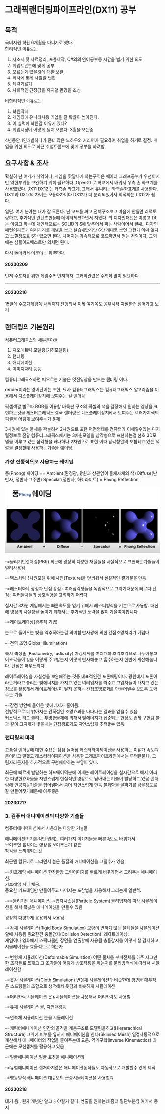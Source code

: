 # 그래픽랜더링파이프라인(DX11) 공부

## 목적  

국비지원 학원 6개월을 다니기로 했다.  
합리적인 이유로는 
1. 자소서 및 자료정리, 포폴제작, C#외의 언어공부등 시간을 벌기 위한 의도
2. 취업트랜드에 맞게 공부
3. 모르는게 있을것에 대한 보완.
4. 회사에 맞게 사람을 변환
5. 체력기르기
6. 사회적인 긴장감을 유지할 환경을 조성

비합리적인 이유로는
1. 학원딱지
2. 게임외에 유니티사용 기업을 갈 확률이 높아진다.
3. 이 실력에 학원갈 이유가 있나?
4. 취업시장이 어덯게 될지 모른다. 3월을 보는중

4년동안 1인개발하다가 좀더 많은 노하우와 커리어가 필요하여 취업을 하기로 결정.
취업을 위한 의도로 최근 취업트랜드에 맞게 공부를 하려함

## 요구사항 & 조사

확실히 난 여기가 취약하다. 게임을 맛깔나게 하는구역은 쉐이더 그래프공부가 우선이지만
약한부위를 보완하기 위해 필요하다. 
OpenGL로 학교에서 배워서 우측 손 좌표계를 사용했었다.
DX11 DX12 는 좌측손 좌표계. 그래서 유니티는 좌측손좌표계를 사용한다.
DX11과 DX12의 차이는 모듈화차이다
DX12가 더 분리되있어서 최적화는 DX12가 쉽다.

일단..여기 분야는 내가 잘 모른다.
난 코드를 짜고 전체구조보고 마음에 안들면 리팩토링하고, 추가적인 컨텐츠만들때
데이터체크하면서 지냈다. 뭐 디자인패턴은 이렇고 DI는 이렇고 하는데 
개인적으로는  SOLID의 S에 맞추어서 짜는 사람이어서 글쌔..
디자인패턴이라든가 여러가지를 개념을 보고 실습해봣지만 S만 제대로 보면
그런거 의미 없다고 느낄정도로 S만 있으면 된다.
나머지는 지속적으로 코드짜면서 얻는 경험이다. 그외에는 심플이즈베스트만 외치면 된다.

다시 돌아와서 이분야는 취약하다.

#### 20230209
먼저 수포자를 위한 게임수학 먼저하자.
그래픽관련은 수학이 많이 필요하다

---
#### 20230216
15일에 수포자게임쪽 내적까지 진행되서 이제 여기쪽도 공부시작
자잘한건 넘어가고 보기

## 랜더링의 기본원리

컴퓨터그래픽스의 세부분야들
1. 지오매트릭 모델링(기하모델링)
2. 랜더링 
3. 애니메이션
4. 이미지처리 
등등

컴퓨터그래픽스하면 떠오르는 기술은
멋진영상을 만드는 랜더링 이다.

render이라는 영어단어는 표현, 묘사
컴퓨터그래픽스는  컴퓨터그래픽스 알고리즘을 이용해서 디스플레이장치에 보여주는 걸 랜더링

픽셀색깔 빨주파 RGB를 이용함
바둑판 구조의 픽셀의 색을 결정해서 원하는 영상을 표현하는것을 래스터그래픽스
결국 랜더링은 디스플레이장치에서 보여주는 여러가지색의 픽셀을 어덯게 보여주는가 문제

3차원에 있는 물체를 꽉눌려서 2차원으로 표현
어떤형태를 컴퓨터가 이해할수있는 디지털정보로 전달
컴퓨터그래픽스에서는 3차원모델을 삼각형으로 표현하는걸 선호
3D모델을 이루고 있는 삼각형을 하나하나 2차원으로 표현
이때 삼각형안의 포함되고 있는 색깔을 결정할떄 사용하는기술을 쉐이딩.


### 가장 전통적으로 사용하는 쉐이딩
퐁(Phong) 쉐이딩 == Ambient(환경광, 광원과 상관없이 물체자체의 색) Diffuse(난반사, 정반사 그주변) Specular(정반사, 하이라이트) = Phong Reflection

![퐁쉐이딩](퐁쉐이딩.png)

-=물리기반랜더링(PBR)
최근에 굉장히 다양한 재질들을 사실적으로 표현하는기술들이 널리사용됨

-=텍스처링
3차원모델 위에 사진(Texture)을 덮씌워서 실질적인 결과물을 만듬

-=래스터화의 장점과 단점
장점 : 여러삼각형들을 독립적으로 그리기때문에 빠르다
단점 : 여러물체들의 상호적용을 고려하기 어렵다

실시간 3차원 게임에서는 빠른속도를 얻기 위해서 래스터방식을 기본으로 사용함.
대신에 영상의 사실성을 높이기 위해서는  추가적인 노력을 많이 기울여야합니다.

-=레이트레이싱(광추적 기법)

눈으로 들어오는 빛을 역추적하는걸 의미함
반사광에 의한 간접조명처리가 어렵다


-=전역 조명(Global illumination)

복사 측정술 (Radiometry, radiosity)
가상세계를 여러개의 조각조각으로 나누어놓고 이조각들이 빛을 어덯게 주고받는지
어덯게 반사해놓고 흡수하는지 한번에 계산해놉니다.
단점은 매우느리다.

레이트레이싱을 사실성을 보완해주는 것중 대표적인건 포톤매핑이다.
광원에서 포톤이라는거라고 불리는 빛에너지를 가지고 있는 여러입자를 쏴주고
그입자들이 가지고 있는 정보를 활용해서 레이트레이싱이 닿지 못하는 간접조명효과를
만들어낼수 있도록 도와주는 기술

-=장점
방안에 들어온 빛에너지가 줄어듬.  
전방적으로 더 밝아지는 간적접인 조명효과를 나타나는 결과를 얻을수 있음.  
커스틱스 라고 불리는 투명한물체에 의해서 빛에너지가 집중되는 현상도 쉽게 구현됨
불과 같이 그자체가 빛을내는 간접광효과도 자연스럽게 추적할수 있음.


### 랜더링의 미래
고품질 랜더링에 대한 수요는 점점 늘어남
래스터라이제이션을 사용하는 이유가 속도떄문이라고 말했고 
래스터라이제이션을 사용한 그래프파이프라인에서는 투명한물체, 그림자라든지를 
추가적으로 구현해야하는 부담이 있다.

최근에 빠르게 발달하는 하드웨어덕분에
이제는 레이트레이싱을 실시간으로 해서 이러한 다양한효과들을 자연스럽게 현실적인 영상으로 
담아내는 기술이 발당하고 있음
랜더링에 인공지능기술을 집어넣어서 좀더 자연스럽게 만듬
불쾌함을 골짜기를 넘을정도로 잘 만들어졋기떄문에 아주좋음


#### 20230217
### 3. 컴퓨터 애니메이션의 다양한 기술들

컴퓨터애니메이션에서 사용되는 다양한 기술들

애니메이션의 기본적인 원리는
여러가지 이미지들을 빠른속도로 바꿔가서  
보여주면 움직이는 영상을 보여주는거 같은  
착각을 느끼게되는것  

최근엔 컴퓨터로 그리면서 높은 품질의 애니메이션을 그릴수가 있음


-=키프레임 애니메이션
한장한장 그린이미지를 빠르게 바꿔가면서 그려주는 애니메이션.  
키프레임 사이 채움.  
중요한 키프레임만 만들어두고 나머지는 포간법을 사용해서 그리는게 일반적.  

-==물리기반 애니메이션
-=입자시스템(Particle System)
물리법칙에 따라 시뮬레이션을 해서 폭넓은 애니메이션을 만들수 있음

굉장히 다양하게 응용되서 사용됨

-=강체 시뮬레이션(Rigid Body Simulation)
모양이 변하지 않는 물체들을 시뮬레이션할때 사용됨
중요한건 충돌감지(Collision Detection). 레이트레이싱.  
게임이나 영화에서 스팩타클한 장면을 연출할때 사용됨
충돌감지를 어덯게 잘 감지하고 시뮬레이션을 효율적으로 하는가

-=변형체 시뮬레이션(Deformable Simulation)
어떤 물체를 부피전체를 아주 자그만한 조각들로 쪼개고
그 조각들이 어덯게 상호작용을 하는지를 물리방적식에 따라서 시뮬레이션함


-=옷감 시뮬레이션(Cloth Simulation)
변형체 시뮬레이션과 비슷한데 평면을 매우작은 스프링들의 조합으로 생각해서
옷감과 비슷하게 시뮬레이션

-=머리카락 시뮬레이션
옷감시뮬레이션을 사용해서 머리카락도 사용함

-=유체 시뮬레이션
물, 자연환경등

-=연속체 시뮬레이션
눈을 시뮬레이션

-=캐릭터애니메이션
인간의 골격을 계층구조로 모델링을하고(Hierarachical Structure)
그위에 피부를 입혀서 애니메이션을 한다(Skinned Mesh)
일정자동적으로 계산해서 애니메이터의 작업을 줄여주는데 도움. 역기구학(Inverse Kinemactics)
최근에는 모션캡쳐를 활용하고 있음

-=얼굴애니메이션
얼굴 표정을 애니메이션화

-=뉴럴애니메이션
캡처하지않은 애니메이션동작들도 자동적으로 개발할수 있게 제작

-=행동양식 애니메이션
대규모의 군중시뮬레이션을 사용할떄


#### 20230218

대기 음.. 뭔가 개념만 알고 가야될거 같다.
연출을 원하는데 좀더 밑단부분임
여기서 중지












